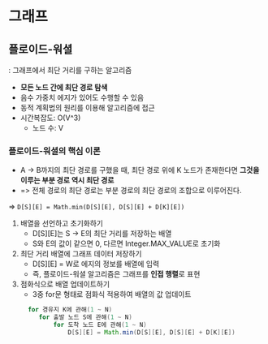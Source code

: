 # 그래프
## 플로이드-워셜
: 그래프에서 최단 거리를 구하는 알고리즘

- **모든 노드 간에 최단 경로 탐색**
- 음수 가중치 에지가 있어도 수행할 수 있음
- 동적 계획법의 원리를 이용해 알고리즘에 접근
- 시간복잡도: O(V^3)
    - 노드 수: V

### 플로이드-워셜의 핵심 이론

* A -> B까지의 최단 경로를 구했을 때, 최단 경로 위에 K 노드가 존재한다면 **그것을 이루는 부분 경로 역시 최단 경로**
* => 전체 경로의 최단 경로는 부분 경로의 최단 경로의 조합으로 이루어진다.

=> ```D[S][E] = Math.min(D[S][E], D[S][E] + D[K][E])```

1. 배열을 선언하고 초기화하기
    - D[S][E]는 S -> E의 최단 거리를 저장하는 배열
    - S와 E의 값이 같으면 0, 다르면 Integer.MAX_VALUE로 초기화
2. 최단 거리 배열에 그래프 데이터 저장하기
    - D[S][E] = W로 에지의 정보를 배열에 입력
    - 즉, 플로이드-워셜 알고리즘은 그래프를 **인접 행렬**로 표현
3. 점화식으로 배열 업데이트하기
    - 3중 for문 형태로 점화식 적용하여 배열의 값 업데이트
   ```java
     for 경유지 K에 관해(1 ~ N)
        for 출발 노드 S에 관해(1 ~ N)
            for 도착 노드 E에 관해(1 ~ N)
                D[S][E] = Math.min(D[S][E], D[S][E] + D[K][E])
    ```
   
